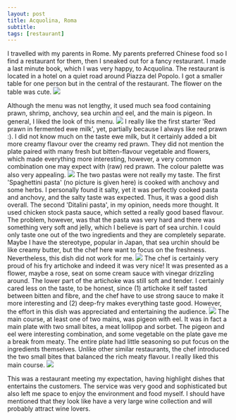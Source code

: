 ```yaml
---
layout: post
title: Acquolina, Roma
subtitle: 
tags: [restaurant]
---
```


I travelled with my parents in Rome.
My parents preferred Chinese food so I find a restaurant for them, then I sneaked out for a fancy restaurant.
I made a last minute book, which I was very happy, to Acquolina.
The restaurant is located in a hotel on a quiet road around Piazza del Popolo.
I got a smaller table for one person but in the central of the restaurant.
The flower on the table was cute.
<img src="{{ 'img/Acquolina-table.jpg' | relative_url }}" />

Although the menu was not lengthy, it used much sea food containing prawn, shrimp, anchovy, sea urchin and eel, and the main is pigeon.
In general, I liked the look of this menu.
<img src="{{ 'img/Acquolina-menu.jpg' | relative_url }}" />
I really like the first starter 'Red prawn in fermented ewe milk', yet, partially because I always like red prawn :).
I did not know much on the taste ewe milk, but it certainly added a bit more creamy flavour over the creamy red prawn.
They did not mention the plate paired with many fresh but bitten-flavour vegetable and flowers, which made everything more interesting, however, a very common combination one may expect with (raw) red prawn.
The colour palette was also very appealing.
<img src="{{ 'img/Acquolina-red-prawn.jpg' | relative_url }}" />
The two pastas were not really my taste.
The first 'Spaghettini pasta' (no picture is given here) is cooked with anchovy and some herbs.
I personally found it salty, yet it was perfectly cooked pasta and anchovy, and the salty taste was expected. 
Thus, it was a good dish overall.
The second 'Ditalini pasta', in my opinion, needs more thought.
It used chicken stock pasta sauce, which setted a really good based flavour.
The problem, however, was that the pasta was very hard and there was something very soft and jelly, which I believe is part of sea urchin.
I could only taste one out of the two ingredients and they are completely separate.
Maybe I have the stereotype, popular in Japan, that sea urchin should be like creamy butter, but the chef here want to focus on the freshness.
Nevertheless, this dish did not work for me.
<img src="{{ 'img/Acquolina-pasta.jpg' | relative_url }}" />
The chef is certainly very proud of his fry artichoke and indeed it was very nice!
It was presented as a flower, maybe a rose, seat on some cream sauce with vinegar drizzling around.
The lower part of the artichoke was still soft and tender.
I certainly cared less on the taste, to be honest, since (1) artichoke it self tasted between bitten and fibre, and the chef have to use strong sauce to make it more interesting and (2) deep-fry makes everything taste good.
However, the effort in this dish was appreciated and entertaining the audience.
<img src="{{ 'img/Acquolina-artichoke.jpg' | relative_url }}" />
The main course, at least one of two mains, was pigeon with eel.
It was in fact a main plate with two small bites, a meat lollipop and sorbet.
The pigeon and eel were interesting combination, and some vegetable on the plate gave me a break from meaty.
The entire plate had little seasoning so put focus on the ingredients themselves.
Unlike other similar restaurants, the chef introduced the two small bites that balanced the rich meaty flavour.
I really liked this main course.
<img src="{{ 'img/Acquolina-pigeon.jpg' | relative_url }}" />

This was a restaurant meeting my expectation, having highlight dishes that entertains the customers.
The service was very good and sophisticated but also left me space to enjoy the environment and food myself.
I should have mentioned that they look like have a very large wine collection and will probably attract wine lovers.
